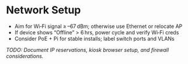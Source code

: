 # Network Setup

- Aim for Wi‑Fi signal ≥ –67 dBm; otherwise use Ethernet or relocate AP
- If device shows “Offline” > 6 hrs, power cycle and verify Wi‑Fi creds
- Consider PoE + Pi for stable installs; label switch ports and VLANs

_TODO: Document IP reservations, kiosk browser setup, and firewall considerations._
